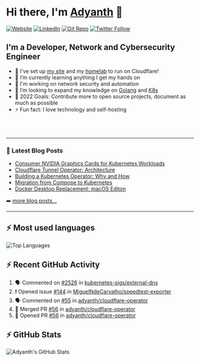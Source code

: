# Hi there, I'm [Adyanth][website] 👋

[![Website](https://img.shields.io/website?label=adyanth.dev&style=for-the-badge&url=https%3A%2F%2Fadyanth.dev)](https://adyanth.dev)
[![LinkedIn](https://img.shields.io/badge/LinkedIn-adyanth--h-blue?style=for-the-badge)](https://www.linkedin.com/in/adyanth-h/)
[![Git Repo](https://img.shields.io/badge/Git%20Repo-git.adyanth.site-green?style=for-the-badge)](https://git.adyanth.site/adyanth)
[![Twitter Follow](https://img.shields.io/twitter/follow/Adyanth_H?color=1DA1F2&logo=twitter&style=for-the-badge)](https://twitter.com/intent/follow?original_referer=https%3A%2F%2Fgithub.com%2FAdyanth_H&screen_name=Adyanth_H)

## I'm a Developer, Network and Cybersecurity Engineer

- 🔭 I've set up [my site][website] and my [homelab](https://adyanth.site/series/homelab/) to run on Cloudflare!
- 🌱 I’m currently learning anything I get my hands on
- 🏢 I'm working on network security and automation
- 👯 I’m looking to expand my knowledge on [Golang](https://adyanth.site/tags/golang/) and [K8s](https://adyanth.site/tags/kubernetes/)
- 🥅 2022 Goals: Contribute more to open source projects, document as much as possible
- ⚡ Fun fact: I love technology and self-hosting

<!-- ### Languages and Tools -->

<br />
<br />

---

### 📕 Latest Blog Posts

<!-- BLOG-POST-LIST:START -->
- [Consumer NVIDIA Graphics Cards for Kubernetes Workloads](https://adyanth.site/posts/migration-compose-k8s/nvidia-graphics-kubernetes/)
- [Cloudflare Tunnel Operator: Architecture](https://adyanth.site/posts/migration-compose-k8s/cloudflare-tunnel-operator-architecture/)
- [Building a Kubernetes Operator: Why and How](https://adyanth.site/posts/migration-compose-k8s/building-k8s-operator/)
- [Migration from Compose to Kubernetes](https://adyanth.site/posts/migration-compose-k8s/preface/)
- [Docker Desktop Replacement: macOS Editon](https://adyanth.site/posts/docker-desktop-replacement-macos/)
<!-- BLOG-POST-LIST:END -->

➡️ [more blog posts...](https://adyanth.dev/archives/)

---

## :zap: Most used languages

![Top Languages](https://github-readme-stats.vercel.app/api/top-langs/?username=adyanth&hide=javascript&count_private=true&theme=dark)

## :zap: Recent GitHub Activity
  
<!--START_SECTION:activity-->
1. 🗣 Commented on [#2526](https://github.com/kubernetes-sigs/external-dns/issues/2526) in [kubernetes-sigs/external-dns](https://github.com/kubernetes-sigs/external-dns)
2. ❗️ Opened issue [#144](https://github.com/MiguelNdeCarvalho/speedtest-exporter/issues/144) in [MiguelNdeCarvalho/speedtest-exporter](https://github.com/MiguelNdeCarvalho/speedtest-exporter)
3. 🗣 Commented on [#55](https://github.com/adyanth/cloudflare-operator/issues/55) in [adyanth/cloudflare-operator](https://github.com/adyanth/cloudflare-operator)
4. 🎉 Merged PR [#56](https://github.com/adyanth/cloudflare-operator/pull/56) in [adyanth/cloudflare-operator](https://github.com/adyanth/cloudflare-operator)
5. 💪 Opened PR [#56](https://github.com/adyanth/cloudflare-operator/pull/56) in [adyanth/cloudflare-operator](https://github.com/adyanth/cloudflare-operator)
<!--END_SECTION:activity-->

</details>

## :zap: GitHub Stats

![Adyanth's GitHub Stats](https://github-readme-stats.vercel.app/api?username=adyanth&show_icons=true&hide_border=true&count_private=true&theme=dark)

[website]: https://adyanth.dev/
[twitter]: https://twitter.com/Adyanth_H
[linkedin]: https://linkedin.com/in/adyanth-h/
